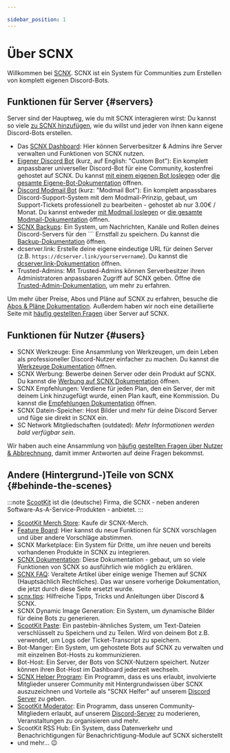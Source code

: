```yaml
---

sidebar_position: 1
---
```


# Über SCNX

Willkommen bei [SCNX](https://scnx.xyz/de). SCNX ist ein System für Communities zum Erstellen von komplett eigenen
Discord-Bots.

## Funktionen für Server {#servers}

Server sind der Hauptweg, wie du mit SCNX interagieren wirst: Du kannst so viele [zu SCNX hinzufügen](./../setup), wie
du willst und jeder von
ihnen kann eigene Discord-Bots erstellen.

* Das [SCNX Dashboard](https://scnx.app/de): Hier können Serverbesitzer & Admins ihre Server verwalten und Funktionen
  von
  SCNX nutzen.
* [Eigener Discord Bot](https://scnx.xyz/de/bot) (kurz, auf English: "Custom Bot"): Ein komplett anpassbarer universeller
  Discord-Bot für
  eine Community, kostenfrei gehostet auf SCNX. Du kannst [mit einem eigenen Bot loslegen](./../custom-bot)
  oder [die gesamte Eigene-Bot-Dokumentation](./../custom-bot/intro) öffnen.
* [Discord Modmail Bot](https://modmail.net) (kurz: "Modmail Bot"): Ein komplett anpassbares Discord-Support-System mit
  dem Modmail-Prinzip, gebaut, um Support-Tickets professionell zu bearbeiten - gehostet ab nur 3.00€ / Monat. Du kannst
  entweder [mit Modmail loslegen](./../modmail) or [die gesamte Modmail-Dokumentation](./../modmail/intro) öffnen.
* [SCNX Backups](https://scnx.xyz/de/backups): Ein System, um Nachrichten, Kanäle und Rollen deines Discord-Servers für den
´´´
  Ernstfall zu speichern. Du kannst die
  [Backup-Dokumentation](./guilds/backups) öffnen.
* dcserver.link: Erstelle deine eigene eindeutige URL für deinen Server (z.B. `https://dcserver.link/yourservername`).
  Du kannst
  die [dcserver.link-Dokumentation](./guilds/dcserver-link) öffnen.
* Trusted-Admins: Mit Trusted-Admins können Serverbesitzer ihren Administratoren anpassbaren Zugriff auf SCNX geben.
  Öffne die [Trusted-Admin-Dokumentation](./guilds/trusted-admins), um mehr zu erfahren.

Um mehr über Preise, Abos und Pläne auf SCNX zu erfahren, besuche die [Abos & Pläne Dokumentation](./guilds/plans).
Außerdem haben wir noch eine detaillierte Seite mit [häufig gestellten Fragen](./guilds/faq) über Server auf SCNX.

## Funktionen für Nutzer {#users}

* SCNX Werkzeuge: Eine Ansammlung von Werkzeugen, um dein Leben als professioneller Discord-Nutzer einfacher zu machen.
  Du kannst die [Werkzeuge Dokumentation](./account-and-billing/toolbox) öffnen.
* SCNX Werbung: Bewerbe deinen Server oder dein Produkt auf SCNX. Du kannst
  die [Werbung auf SCNX Dokumentation](./account-and-billing/ads) öffnen.
* SCNX Empfehlungen: Verdiene für jeden Plan, den ein Server, der mit deinem Link hinzugefügt wurde, einen Plan kauft,
  eine Kommission. Du kannst die [Empfehlungen Dokumentation](./account-and-billing/referrals) öffnen.
* SCNX Datein-Speicher: Host Bilder und mehr für deine Discord Server und füge sie direkt in SCNX ein.
* SC Network Mitgliedschaften (outdated): *Mehr Informationen werden bald verfügbar sein*.

Wir haben auch eine Ansammlung von [häufig gestellten Fragen über Nutzer & Abbrechnung](./account-and-billing/faq),
damit immer Antworten auf deine Fragen bekommst.

## Andere (Hintergrund-)Teile von SCNX {#behinde-the-scenes}

:::note
[ScootKit](https://scootkit.net) ist die (deutsche) Firma, die SCNX - neben anderen Software-As-A-Service-Produkten -
anbietet.
:::

* [ScootKit Merch Store](https://scnx.app/de/user/merch): Kaufe dir SCNX-Merch.
* [Feature Board](https://features.sc-network.net): Hier kannst du neue Funktionen für SCNX vorschlagen und über andere
  Vorschläge abstimmen.
* SCNX Marketplace: Ein System für Dritte, um ihre neuen und bereits vorhandenen Produkte in SCNX zu integrieren.
* [SCNX Dokumentation](/): Diese Dokumentation - gebaut, um so viele Funktionen von SCNX so ausführlich wie möglich zu
  erklären.
* [SCNX FAQ](https://faq.scnx.app): Veraltete Artikel über einige wenige Themen auf SCNX (Hauptsächlich Rechtliches).
  Das war unsere vorherige Dokumentation, die jetzt durch diese Seite ersetzt wurde.
* [scnx.tips](https://scnx.tips): Hilfreiche Tipps, Tricks und Anleitungen über Discord & SCNX.
* SCNX Dynamic Image Generation: Ein System, um dynamische Bilder für deine Bots zu generieren.
* [ScootKit Paste](https://paste.scootkit.net): Ein pastebin-ähnliches System, um Text-Dateien verschlüsselt zu
  Speichern und zu Teilen. Wird von deinem Bot z.B. verwendet, um Logs oder Ticket-Transcript zu speichern.
* Bot-Manger: Ein System, um gehostete Bots auf SCNX zu verwalten und mit einzelnen Bot-Hosts zu kommunizieren.
* Bot-Host: Ein Server, der Bots von SCNX-Nutzern speichert. Nutzer können ihren Bot-Host im Dashboard jederzeit
  wechseln.
* [SCNX Helper Program](https://scnx.app/de/user/helper-application): Ein Programm, dass es uns erlaubt, involvierte
  Mitglieder unserer Community mit Hintergrundwissen über SCNX auszuzeichnen und Vorteile als "SCNX Helfer" auf
  unserem [Discord Server](https://scootk.it/dc) zu geben.
* [ScootKit Moderator](https://scnx.app/de/user/moderator-application): Ein Programm, dass unseren Community-Mitgliedern
  erlaubt, auf unserem [Discord-Server](https://scootk.it/dc) zu moderieren, Veranstaltungen zu organisieren und mehr.
* ScootKit RSS Hub: Ein System, dass Datenverkehr und Benachrichtigungen für Benachrichtigung-Module auf SCNX
  sicherstellt
* und mehr… :wink: